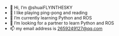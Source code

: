 - 👋 Hi, I’m @shuaiFLYINTHESKY
- 👀 I like playing ping-pong and reading 
- 🌱 I’m currently learning Python and ROS 
- 💞️ I’m looking for a partner to learn Python and ROS 
- 📫 my email address is 2659249127@qq.com

<!---
shuaiFLYINTHESKY/shuaiFLYINTHESKY is a ✨ special ✨ repository because its `README.md` (this file) appears on your GitHub profile.
You can click the Preview link to take a look at your changes.
--->

